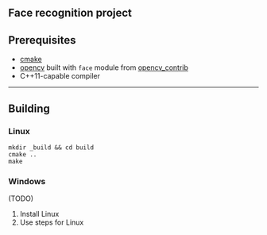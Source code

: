 Face recognition project
----
## Prerequisites
* [cmake](https://cmake.org/)
* [opencv](http://opencv.org/)
built with `face` module from [opencv\_contrib](https://github.com/opencv/opencv_contrib)
* C++11-capable compiler

----
## Building

### Linux
    mkdir _build && cd build
    cmake ..
    make

### Windows
(TODO)

1. Install Linux
2. Use steps for Linux

